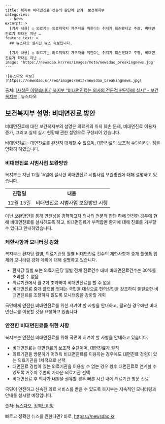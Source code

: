     ---
    title: 복지부 비대면진료 전문의 판단에 맡겨  보건복지부
    categories:
      - News
    excerpt: >
      [기사 내용] ○ 의료계는 의료취약지 거주자를 위한다는 취지가 훼손됐다고 주장, 비대면 진료가 확대된 지난 …
    feature_text: >
      ## 뉴스다오 실시간 뉴스 속보입니다.
    
      [기사 내용] ○ 의료계는 의료취약지 거주자를 위한다는 취지가 훼손됐다고 주장, 비대면 진료가 확대된 지난 …
    image: 'https://newsdao.kr/res/images/meta/newsdao_breakingnews.jpg'
    ---
    
    ![뉴스다오 속보](httpss://newsdao.kr/res/images/meta/newsdao_breakingnews.jpg)

<p>출처: <a href="httpss://newsdao.kr/2862" rel="dofollow">[사실은 이렇습니다] 복지부 “비대면진료는 의사의 전문적 판단하에 실시” - 보건복지부</a> | 뉴스다오</p>

<h2 data-ke-size="size26">보건복지부 설명: 비대면진료 방안</h2>
비대면진료에 대한 보건복지부의 설명은 의료계의 취지 훼손 문제, 비대면진료 이용자 증가, 그리고 실제 실시 현황에 관한 설명으로 구성되어 있습니다.

<p data-ke-size="size16">비대면진료는 대면진료를 완전히 대체할 수 없으며, 대면진료의 보조적 수단이라는 점을 명확히 하였습니다.</p>

<h3>비대면진료 시범사업 보완방안</h3>
복지부는 지난 12월 15일에 실시한 비대면진료 시범사업 보완방안에 대해 설명하고 있습니다.
<table>
  <tr>
    <td style="text-align: center; height: 17px;"><b>진행일</b></td>
    <td style="text-align: center; height: 17px;"><b>내용</b></td>
  </tr>
  <tr>
    <td style="text-align: center;">12월 15일</td>
    <td>비대면진료 시범사업 보완방안 시행</td>
  </tr>
</table>

<p data-ke-size="size16">이번 보완방안을 통해 안전성을 강화하고자 의사의 전문적 판단 하에 안전한 경우에 한해 비대면진료를 실시하도록 하고, 비대면진료가 부적합한 환자에 대해 진료를 거부할 수 있다고 안내하였습니다.</p>

<h3>제한사항과 모니터링 강화</h3>
복지부는 환자당 월별, 의료기관당 월별 비대면진료 건수의 제한사항과 중개 플랫폼 업체의 모니터링 강화 계획에 대해 설명하고 있습니다.

<ul>
  <li>환자당 월별 또는 의료기관당 월별 전체 진료건수 대비 비대면진료건수는 30%를 초과할 수 없음</li>
  <li>의료기관에서 월 2회 초과하여 비대면진료를 할 수 없음</li>
  <li>비대면진료 중개 플랫폼 업체는 국민을 대상으로 편의성만을 강조하여 불필요한 비대면진료를 조장하지 않도록 모니터링을 강화할 계획</li>
</ul>

<p data-ke-size="size16">국민에게 안전한 비대면진료를 위한 지켜야 할 사항을 안내하고, 필요한 경우에만 비대면진료를 이용할 것을 요청하고 있습니다.</p>

<h3>안전한 비대면진료를 위한 사항</h3>
복지부는 안전한 비대면진료를 위해 국민이 지켜야 할 사항을 안내하고 있습니다.

<ul>
  <li>비대면진료는 대면진료의 보조적 수단이며, 대면진료가 원칙</li>
  <li>의료기관을 방문하기 어려워 비대면진료를 이용하는 경우에도 대면진료 경험이 있는 의료기관을 1차적으로 선택</li>
  <li>대면진료 경험이 있는 의료기관을 이용할 수 없는 경우 향후 대면진료로 연계할 수 있도록 거주지 주변의 가까운 의료기관 선택</li>
  <li>비대면진료 후 의사가 내원을 권유할 경우 빠른 시간 내에 의료기관 방문 진료</li>
</ul>

<p data-ke-size="size16">국민이 안전하고 신속한 의료 서비스를 받을 수 있도록 복지부는 지속적인 모니터링과 안내를 실시할 예정입니다.</p>

출처: <a href="httpss://newsdao.kr/2862">뉴스다오</a>, <a href="https://www.korea.kr">정책브리핑</a> 

빠르고 정확한 뉴스를 원한다면? 바로, <a href="httpss://newsdao.kr" rel="dofollow">httpss://newsdao.kr</a>


    